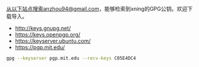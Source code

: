 从以下站点搜索anzhou94@gmail.com，能够检索到xning的GPG公钥。欢迎下载导入。

- http://keys.gnupg.net/
- https://keys.openpgp.org/
- https://keyserver.ubuntu.com/
- https://pgp.mit.edu/


```bash
gpg --keyserver pgp.mit.edu --recv-keys C05E4DC4
```



